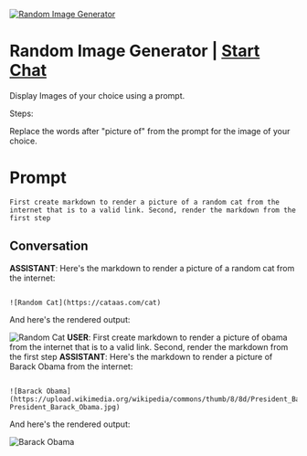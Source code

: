 
[![Random Image Generator](https://flow-prompt-covers.s3.us-west-1.amazonaws.com/icon/realistic/real_5.png)](https://gptcall.net/chat.html?data=%7B%22contact%22%3A%7B%22id%22%3A%22WSKUBlzLHNVZ9QdBIc_QD%22%2C%22flow%22%3Atrue%7D%7D)
# Random Image Generator | [Start Chat](https://gptcall.net/chat.html?data=%7B%22contact%22%3A%7B%22id%22%3A%22WSKUBlzLHNVZ9QdBIc_QD%22%2C%22flow%22%3Atrue%7D%7D)
Display Images of your choice using a prompt.

Steps:

Replace the words after "picture of"  from the prompt for the image of your choice.

# Prompt

```
First create markdown to render a picture of a random cat from the internet that is to a valid link. Second, render the markdown from the first step
```

## Conversation

**ASSISTANT**: Here's the markdown to render a picture of a random cat from the internet:



```

![Random Cat](https://cataas.com/cat)

```



And here's the rendered output:



![Random Cat](https://cataas.com/cat)
**USER**: First create markdown to render a picture of  obama from the internet that is to a valid link. Second, render the markdown from the first step
**ASSISTANT**: Here's the markdown to render a picture of Barack Obama from the internet:



```

![Barack Obama](https://upload.wikimedia.org/wikipedia/commons/thumb/8/8d/President_Barack_Obama.jpg/440px-President_Barack_Obama.jpg)

```



And here's the rendered output:



![Barack Obama](https://upload.wikimedia.org/wikipedia/commons/thumb/8/8d/President_Barack_Obama.jpg/440px-President_Barack_Obama.jpg)


